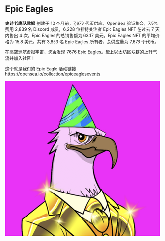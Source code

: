 # Epic Eagles

**史诗老鹰队数据**
创建于 12 个月前，7,676 代币供应，OpenSea 验证集合，7.5% 费用
2,839 名 Discord 成员，6,228 位推特关注者
Epic Eagles NFT 在过去 7 天内售出 4 次。Epic Eagles 的总销售额为 63.17 美元。Epic Eagles NFT 的平均价格为 15.8 美元。共有 3,853 名 Epic Eagles 所有者，总供应量为 7,676 个代币。

在高空巡航虚拟宇宙，您会发现 7676 Epic Eagles。赶上以太坊区块链的上升气流并加入社区！

这个就是我们的 Epic Eagle 活动链接 https://opensea.io/collection/epiceaglesevents

![nft](WX20220903-191408@2x.png)
